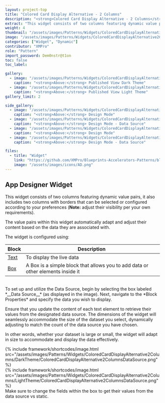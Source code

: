 ```yaml
---
layout: project-top
title: "Colored Card Display Alternative - 2 Columns"
description: "<strong>Colored Card Display Alternative - 2 Columns</strong>"
extract: "This widget consists of two columns featuring dynamic value pairs, and it also includes two columns with borders that can be selected or configured according to your preferences."
weight: 4
thumbnail: "/assets/images/Patterns/Widgets/ColoredCardDisplayAlternative2Columns/DarkTheme/ColoredCardDisplayAlternative2ColumnsPublishedMode.png"
image: "/assets/images/Patterns/Widgets/ColoredCardDisplayAlternative2Columns/DarkTheme/ColoredCardDisplayAlternative2ColumnsPublishedMode.png"
categories: ["Widget", "Dynamic"]
contributor: "XMPro"
role: "Pattern"
import_password: Dem0nstr@t1on
toc: false
toc_label: 

gallery:
  - image: "/assets/images/Patterns/Widgets/ColoredCardDisplayAlternative2Columns/DarkTheme/ColoredCardDisplayAlternative2ColumnsPublishedMode.png"
    caption: "<strong>Above:</strong> Published View Dark Theme"
  - image: "/assets/images/Patterns/Widgets/ColoredCardDisplayAlternative2Columns/LightTheme/ColoredCardDisplayAlternative2ColumnsPublishedMode.png"
    caption: "<strong>Above:</strong> Published View Light Theme"
gallery_limit: 2

side_gallery:
  - image: "/assets/images/Patterns/Widgets/ColoredCardDisplayAlternative2Columns/DarkTheme/ColoredCardDisplayAlternative2ColumnsDesignMode.png"
    caption: "<strong>Above:</strong> Design Mode"
  - image: "/assets/images/Patterns/Widgets/ColoredCardDisplayAlternative2Columns/DarkTheme/ColoredCardDisplayAlternative2ColumnsDataSource.png"
    caption: "<strong>Above:</strong> Design Mode - Data Source"
  - image: "/assets/images/Patterns/Widgets/ColoredCardDisplayAlternative2Columns/LightTheme/ColoredCardDisplayAlternative2ColumnsDesignMode.png"
    caption: "<strong>Above:</strong> Design Mode"
  - image: "/assets/images/Patterns/Widgets/ColoredCardDisplayAlternative2Columns/LightTheme/ColoredCardDisplayAlternative2ColumnsDataSource.png"
    caption: "<strong>Above:</strong> Design Mode - Data Source"

files:
  - title: "Widget"
    link: "https://github.com/XMPro/Blueprints-Accelerators-Patterns/blob/master/Patterns/Widgets/Colored%20Card%20Display%20-%20Alternative%202%20Columns.xwid"
    image: "/assets/images/icons/AD.png"
---
```


## App Designer Widget
This widget consists of two columns featuring dynamic value pairs, it also includes two columns with borders that can be selected or configured according to your preferences (__Note:__ adjust their visibility per your own requirements). 

The value pairs within this widget automatically adapt and adjust their content based on the data they are associated with.

The widget is configured using: 

| Block                                  | Description                                                  |
| -------------------------------------- | ------------------------------------------------------------ |
| [Text](https://documentation.xmpro.com/blocks-toolbox/basic/text) | To display the live data |
| [Box](https://documentation.xmpro.com/blocks-toolbox/layout/box-and-data-repeater-box) | A Box is a simple block that allows you to add data or other elements inside it |

<br />
To set up and utilize the Data Source, begin by selecting the box labeled *__Data Source__* (as displayed in the image). Next, navigate to the *Block Properties* and specify the data you wish to display. 

Ensure that you update the content of each text element to retrieve their values from the designated data source. The dimensions of the widget will seamlessly accommodate the size of the dataset you select, dynamically adjusting to match the count of the data source you have chosen. 

In other words, whether your dataset is large or small, the widget will adapt in size to accommodate and display the data effectively.
<div class="inline_image">{% include framework/shortcodes/image.html src="/assets/images/Patterns/Widgets/ColoredCardDisplayAlternative2Columns/DarkTheme/ColoredCardDisplayAlternative2ColumnsDataSource.png" %}</div>
<div class="inline_image">{% include framework/shortcodes/image.html src="/assets/images/Patterns/Widgets/ColoredCardDisplayAlternative2Columns/LightTheme/ColoredCardDisplayAlternative2ColumnsDataSource.png" %}</div>
Make sure to change the fields within the box to get their values from the data source vs static.